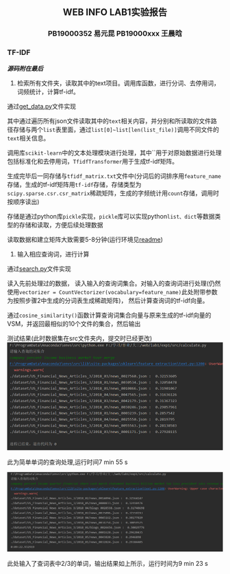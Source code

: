 ## <center>WEB INFO LAB1实验报告</center>
### <center>PB19000352 易元昆 PB19000xxx 王晨晗</center>
### TF-IDF 
***源码附在最后***
1. 检索所有文件夹，读取其中的text项目。调用库函数，进行分词、去停用词，词频统计，计算tf-idf。
   
通过[get_data.py](./src/semantic_search/get_data.py)文件实现

其中通过遍历所有json文件读取其中的`text`相关内容，并分别和所读取的文件路径存储与两个`list`表里面，通过`list[0]~list[len(list_file)]`调用不同文件的`text`相关信息。

调用库`scikit-learn`中的文本处理模块进行处理，其中``用于对原始数据进行处理包括标准化和去停用词，`TfidfTransformer`用于生成tf-idf矩阵。

生成完毕后一同存储与`tfidf_matrix.txt`文件中(分词后的词排序用`feature_name`存储，生成的tf-idf矩阵用`tf-idf`存储，存储类型为`scipy.sparse.csr.csr_matrix`稀疏矩阵，生成的字频统计用`count`存储，调用时按顺序读出)

存储是通过python库`pickle`实现，`pickle`库可以实现python`list、dict`等数据类型的存储和读取，方便后续处理数据

读取数据和建立矩阵大致需要5-8分钟(运行环境见[readme](readme.md))

1. 输入相应查询词，进行计算

通过[search.py](./src/semantic_search/search.py)文件实现

读入先前处理过的数据， 读入输入的查询词集合。对输入的查询词进行处理(仍然使用`vectorizer = CountVectorizer(vocabulary=feature_name)`此处附带参数为按照步骤2中生成的分词表生成稀疏矩阵)， 然后计算查询词的tf-idf向量。

通过`cosine_similarity()`函数计算查询词集合向量与原来生成的tf-idf向量的VSM，并返回最相似的10个文件的集合，然后输出

测试结果(此时数据集在src文件夹内，提交时已经更改)
![](1.png)

此为简单单词的查询处理,运行时间7 min 55 s

![](2.png)

此处输入了查词表中2/3的单词，输出结果如上所示，运行时间为9 min 23 s
